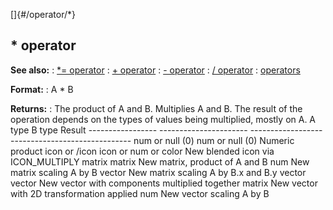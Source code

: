 []{#/operator/*}
  ## \* operator
  **See also:**
  :   [\*= operator](ref/operator/*=)
  :   [+ operator](ref/operator/+)
  :   [- operator](ref/operator/-)
  :   [/ operator](ref/operator//)
  :   [operators](ref/operator)
  <!-- -->
  **Format:**
  :   A \* B
  <!-- -->
  **Returns:**
  :   The product of A and B.
  Multiplies A and B. The result of the operation depends on the types of
  values being multiplied, mostly on A.
    A type            B type                 Result
    ----------------- ---------------------- ------------------------------------------------
    num or null (0)   num or null (0)        Numeric product
    icon or /icon     icon or num or color   New blended icon via ICON_MULTIPLY
    matrix            matrix                 New matrix, product of A and B
                      num                    New matrix scaling A by B
                      vector                 New matrix scaling A by B.x and B.y
    vector            vector                 New vector with components multiplied together
                      matrix                 New vector with 2D transformation applied
                      num                    New vector scaling A by B